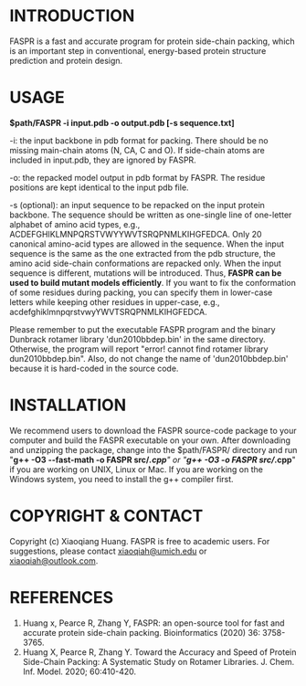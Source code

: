 # INTRODUCTION

FASPR is a fast and accurate program for protein side-chain packing, which is an important step in conventional, energy-based protein structure prediction and protein design.

# USAGE

<b> $path/FASPR -i input.pdb -o output.pdb [-s sequence.txt] </b>

-i: the input backbone in pdb format for packing. There should be no missing main-chain atoms (N, CA, C and O). If side-chain atoms are included in input.pdb, they are ignored by FASPR.

-o: the repacked model output in pdb format by FASPR. The residue positions are kept identical to the input pdb file.

-s (optional): an input sequence to be repacked on the input protein backbone. The sequence should be written as one-single line of one-letter alphabet of amino acid types, e.g., ACDEFGHIKLMNPQRSTVWYYWVTSRQPNMLKIHGFEDCA. Only 20 canonical amino-acid types are allowed in the sequence. When the input sequence is the same as the one extracted from the pdb structure, the amino acid side-chain conformations are repacked only. When the input sequence is different, mutations will be introduced. Thus, <b>FASPR can be used to build mutant models efficiently</b>. If you want to fix the conformation of some residues during packing, you can specify them in lower-case letters while keeping other residues in upper-case, e.g., acdefghiklmnpqrstvwyYWVTSRQPNMLKIHGFEDCA.

Please remember to put the executable FASPR program and the binary Dunbrack rotamer library 'dun2010bbdep.bin' in the same directory. Otherwise, the program will report "error! cannot find rotamer library dun2010bbdep.bin". Also, do not change the name of 'dun2010bbdep.bin' because it is hard-coded in the source code.

# INSTALLATION
We recommend users to download the FASPR source-code package to your computer and build the FASPR executable on your own. After downloading and unzipping the package, change into the $path/FASPR/ directory and run "<b>g++ -O3 --fast-math -o FASPR src/*.cpp</b>" or "<b>g++ -O3 -o FASPR src/*.cpp</b>" if you are working on UNIX, Linux or Mac. If you are working on the Windows system, you need to install the g++ compiler first.

# COPYRIGHT & CONTACT
Copyright (c) Xiaoqiang Huang. FASPR is free to academic users. For suggestions, please contact xiaoqiah@umich.edu or xiaoqiah@outlook.com.

# REFERENCES
1. Huang x, Pearce R, Zhang Y, FASPR: an open-source tool for fast and accurate protein side-chain packing. Bioinformatics (2020) 36: 3758-3765.
2. Huang X, Pearce R, Zhang Y. Toward the Accuracy and Speed of Protein Side-Chain Packing: A Systematic Study on Rotamer Libraries. J. Chem. Inf. Model. 2020; 60:410-420.

